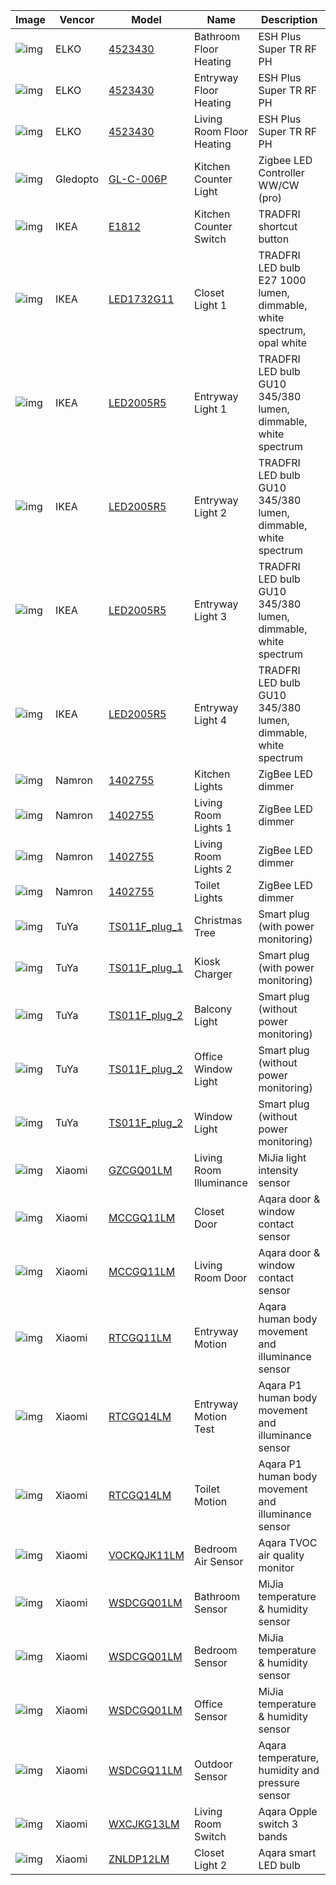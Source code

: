 | Image | Vencor | Model | Name | Description |
|-----|-----|-----|-----|-----|
| ![img](https://www.zigbee2mqtt.io/images/devices/4523430.jpg) | ELKO | [4523430](https://www.zigbee2mqtt.io/devices/4523430.html) | Bathroom Floor Heating | ESH Plus Super TR RF PH |
| ![img](https://www.zigbee2mqtt.io/images/devices/4523430.jpg) | ELKO | [4523430](https://www.zigbee2mqtt.io/devices/4523430.html) | Entryway Floor Heating | ESH Plus Super TR RF PH |
| ![img](https://www.zigbee2mqtt.io/images/devices/4523430.jpg) | ELKO | [4523430](https://www.zigbee2mqtt.io/devices/4523430.html) | Living Room Floor Heating | ESH Plus Super TR RF PH |
| ![img](https://www.zigbee2mqtt.io/images/devices/GL-C-006P.jpg) | Gledopto | [GL-C-006P](https://www.zigbee2mqtt.io/devices/GL-C-006P.html) | Kitchen Counter Light | Zigbee LED Controller WW/CW (pro) |
| ![img](https://www.zigbee2mqtt.io/images/devices/E1812.jpg) | IKEA | [E1812](https://www.zigbee2mqtt.io/devices/E1812.html) | Kitchen Counter Switch | TRADFRI shortcut button |
| ![img](https://www.zigbee2mqtt.io/images/devices/LED1732G11.jpg) | IKEA | [LED1732G11](https://www.zigbee2mqtt.io/devices/LED1732G11.html) | Closet Light 1 | TRADFRI LED bulb E27 1000 lumen, dimmable, white spectrum, opal white |
| ![img](https://www.zigbee2mqtt.io/images/devices/LED2005R5.jpg) | IKEA | [LED2005R5](https://www.zigbee2mqtt.io/devices/LED2005R5.html) | Entryway Light 1 | TRADFRI LED bulb GU10 345/380 lumen, dimmable, white spectrum |
| ![img](https://www.zigbee2mqtt.io/images/devices/LED2005R5.jpg) | IKEA | [LED2005R5](https://www.zigbee2mqtt.io/devices/LED2005R5.html) | Entryway Light 2 | TRADFRI LED bulb GU10 345/380 lumen, dimmable, white spectrum |
| ![img](https://www.zigbee2mqtt.io/images/devices/LED2005R5.jpg) | IKEA | [LED2005R5](https://www.zigbee2mqtt.io/devices/LED2005R5.html) | Entryway Light 3 | TRADFRI LED bulb GU10 345/380 lumen, dimmable, white spectrum |
| ![img](https://www.zigbee2mqtt.io/images/devices/LED2005R5.jpg) | IKEA | [LED2005R5](https://www.zigbee2mqtt.io/devices/LED2005R5.html) | Entryway Light 4 | TRADFRI LED bulb GU10 345/380 lumen, dimmable, white spectrum |
| ![img](https://www.zigbee2mqtt.io/images/devices/1402755.jpg) | Namron | [1402755](https://www.zigbee2mqtt.io/devices/1402755.html) | Kitchen Lights | ZigBee LED dimmer |
| ![img](https://www.zigbee2mqtt.io/images/devices/1402755.jpg) | Namron | [1402755](https://www.zigbee2mqtt.io/devices/1402755.html) | Living Room Lights 1 | ZigBee LED dimmer |
| ![img](https://www.zigbee2mqtt.io/images/devices/1402755.jpg) | Namron | [1402755](https://www.zigbee2mqtt.io/devices/1402755.html) | Living Room Lights 2 | ZigBee LED dimmer |
| ![img](https://www.zigbee2mqtt.io/images/devices/1402755.jpg) | Namron | [1402755](https://www.zigbee2mqtt.io/devices/1402755.html) | Toilet Lights | ZigBee LED dimmer |
| ![img](https://www.zigbee2mqtt.io/images/devices/TS011F_plug_1.jpg) | TuYa | [TS011F_plug_1](https://www.zigbee2mqtt.io/devices/TS011F_plug_1.html) | Christmas Tree | Smart plug (with power monitoring) |
| ![img](https://www.zigbee2mqtt.io/images/devices/TS011F_plug_1.jpg) | TuYa | [TS011F_plug_1](https://www.zigbee2mqtt.io/devices/TS011F_plug_1.html) | Kiosk Charger | Smart plug (with power monitoring) |
| ![img](https://www.zigbee2mqtt.io/images/devices/TS011F_plug_2.jpg) | TuYa | [TS011F_plug_2](https://www.zigbee2mqtt.io/devices/TS011F_plug_2.html) | Balcony Light | Smart plug (without power monitoring) |
| ![img](https://www.zigbee2mqtt.io/images/devices/TS011F_plug_2.jpg) | TuYa | [TS011F_plug_2](https://www.zigbee2mqtt.io/devices/TS011F_plug_2.html) | Office Window Light | Smart plug (without power monitoring) |
| ![img](https://www.zigbee2mqtt.io/images/devices/TS011F_plug_2.jpg) | TuYa | [TS011F_plug_2](https://www.zigbee2mqtt.io/devices/TS011F_plug_2.html) | Window Light | Smart plug (without power monitoring) |
| ![img](https://www.zigbee2mqtt.io/images/devices/GZCGQ01LM.jpg) | Xiaomi | [GZCGQ01LM](https://www.zigbee2mqtt.io/devices/GZCGQ01LM.html) | Living Room Illuminance | MiJia light intensity sensor |
| ![img](https://www.zigbee2mqtt.io/images/devices/MCCGQ11LM.jpg) | Xiaomi | [MCCGQ11LM](https://www.zigbee2mqtt.io/devices/MCCGQ11LM.html) | Closet Door | Aqara door & window contact sensor |
| ![img](https://www.zigbee2mqtt.io/images/devices/MCCGQ11LM.jpg) | Xiaomi | [MCCGQ11LM](https://www.zigbee2mqtt.io/devices/MCCGQ11LM.html) | Living Room Door | Aqara door & window contact sensor |
| ![img](https://www.zigbee2mqtt.io/images/devices/RTCGQ11LM.jpg) | Xiaomi | [RTCGQ11LM](https://www.zigbee2mqtt.io/devices/RTCGQ11LM.html) | Entryway Motion | Aqara human body movement and illuminance sensor |
| ![img](https://www.zigbee2mqtt.io/images/devices/RTCGQ14LM.jpg) | Xiaomi | [RTCGQ14LM](https://www.zigbee2mqtt.io/devices/RTCGQ14LM.html) | Entryway Motion Test | Aqara P1 human body movement and illuminance sensor |
| ![img](https://www.zigbee2mqtt.io/images/devices/RTCGQ14LM.jpg) | Xiaomi | [RTCGQ14LM](https://www.zigbee2mqtt.io/devices/RTCGQ14LM.html) | Toilet Motion | Aqara P1 human body movement and illuminance sensor |
| ![img](https://www.zigbee2mqtt.io/images/devices/VOCKQJK11LM.jpg) | Xiaomi | [VOCKQJK11LM](https://www.zigbee2mqtt.io/devices/VOCKQJK11LM.html) | Bedroom Air Sensor | Aqara TVOC air quality monitor |
| ![img](https://www.zigbee2mqtt.io/images/devices/WSDCGQ01LM.jpg) | Xiaomi | [WSDCGQ01LM](https://www.zigbee2mqtt.io/devices/WSDCGQ01LM.html) | Bathroom Sensor | MiJia temperature & humidity sensor |
| ![img](https://www.zigbee2mqtt.io/images/devices/WSDCGQ01LM.jpg) | Xiaomi | [WSDCGQ01LM](https://www.zigbee2mqtt.io/devices/WSDCGQ01LM.html) | Bedroom Sensor | MiJia temperature & humidity sensor |
| ![img](https://www.zigbee2mqtt.io/images/devices/WSDCGQ01LM.jpg) | Xiaomi | [WSDCGQ01LM](https://www.zigbee2mqtt.io/devices/WSDCGQ01LM.html) | Office Sensor | MiJia temperature & humidity sensor |
| ![img](https://www.zigbee2mqtt.io/images/devices/WSDCGQ11LM.jpg) | Xiaomi | [WSDCGQ11LM](https://www.zigbee2mqtt.io/devices/WSDCGQ11LM.html) | Outdoor Sensor | Aqara temperature, humidity and pressure sensor |
| ![img](https://www.zigbee2mqtt.io/images/devices/WXCJKG13LM.jpg) | Xiaomi | [WXCJKG13LM](https://www.zigbee2mqtt.io/devices/WXCJKG13LM.html) | Living Room Switch | Aqara Opple switch 3 bands |
| ![img](https://www.zigbee2mqtt.io/images/devices/ZNLDP12LM.jpg) | Xiaomi | [ZNLDP12LM](https://www.zigbee2mqtt.io/devices/ZNLDP12LM.html) | Closet Light 2 | Aqara smart LED bulb |

